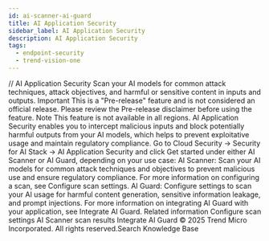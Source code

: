 ```yaml
---
id: ai-scanner-ai-guard
title: AI Application Security
sidebar_label: AI Application Security
description: AI Application Security
tags:
  - endpoint-security
  - trend-vision-one
---
```


/*<![CDATA[*/ $('#title').html($('meta[name=map-description]').attr('content')); /*]]>*/ AI Application Security Scan your AI models for common attack techniques, attack objectives, and harmful or sensitive content in inputs and outputs. Important This is a "Pre-release" feature and is not considered an official release. Please review the Pre-release disclaimer before using the feature. Note This feature is not available in all regions. AI Application Security enables you to intercept malicious inputs and block potentially harmful outputs from your AI models, which helps to prevent exploitative usage and maintain regulatory compliance. Go to Cloud Security → Security for AI Stack → AI Application Security and click Get started under either AI Scanner or AI Guard, depending on your use case: AI Scanner: Scan your AI models for common attack techniques and objectives to prevent malicious use and ensure regulatory compliance. For more information on configuring a scan, see Configure scan settings. AI Guard: Configure settings to scan your AI usage for harmful content generation, sensitive information leakage, and prompt injections. For more information on integrating AI Guard with your application, see Integrate AI Guard. Related information Configure scan settings AI Scanner scan results Integrate AI Guard © 2025 Trend Micro Incorporated. All rights reserved.Search Knowledge Base